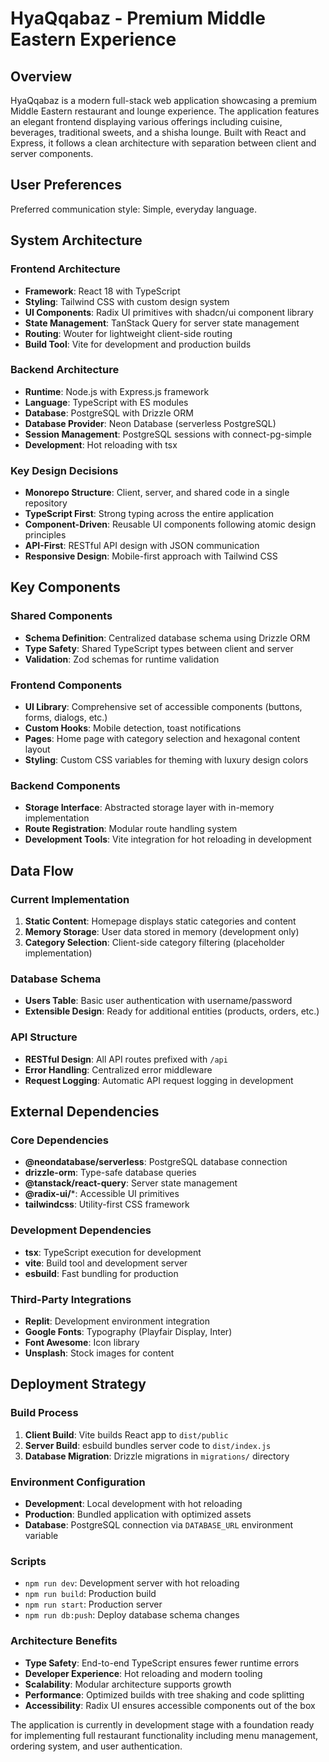 # HyaQqabaz - Premium Middle Eastern Experience

## Overview

HyaQqabaz is a modern full-stack web application showcasing a premium Middle Eastern restaurant and lounge experience. The application features an elegant frontend displaying various offerings including cuisine, beverages, traditional sweets, and a shisha lounge. Built with React and Express, it follows a clean architecture with separation between client and server components.

## User Preferences

Preferred communication style: Simple, everyday language.

## System Architecture

### Frontend Architecture
- **Framework**: React 18 with TypeScript
- **Styling**: Tailwind CSS with custom design system
- **UI Components**: Radix UI primitives with shadcn/ui component library
- **State Management**: TanStack Query for server state management
- **Routing**: Wouter for lightweight client-side routing
- **Build Tool**: Vite for development and production builds

### Backend Architecture
- **Runtime**: Node.js with Express.js framework
- **Language**: TypeScript with ES modules
- **Database**: PostgreSQL with Drizzle ORM
- **Database Provider**: Neon Database (serverless PostgreSQL)
- **Session Management**: PostgreSQL sessions with connect-pg-simple
- **Development**: Hot reloading with tsx

### Key Design Decisions
- **Monorepo Structure**: Client, server, and shared code in a single repository
- **TypeScript First**: Strong typing across the entire application
- **Component-Driven**: Reusable UI components following atomic design principles
- **API-First**: RESTful API design with JSON communication
- **Responsive Design**: Mobile-first approach with Tailwind CSS

## Key Components

### Shared Components
- **Schema Definition**: Centralized database schema using Drizzle ORM
- **Type Safety**: Shared TypeScript types between client and server
- **Validation**: Zod schemas for runtime validation

### Frontend Components
- **UI Library**: Comprehensive set of accessible components (buttons, forms, dialogs, etc.)
- **Custom Hooks**: Mobile detection, toast notifications
- **Pages**: Home page with category selection and hexagonal content layout
- **Styling**: Custom CSS variables for theming with luxury design colors

### Backend Components
- **Storage Interface**: Abstracted storage layer with in-memory implementation
- **Route Registration**: Modular route handling system
- **Development Tools**: Vite integration for hot reloading in development

## Data Flow

### Current Implementation
1. **Static Content**: Homepage displays static categories and content
2. **Memory Storage**: User data stored in memory (development only)
3. **Category Selection**: Client-side category filtering (placeholder implementation)

### Database Schema
- **Users Table**: Basic user authentication with username/password
- **Extensible Design**: Ready for additional entities (products, orders, etc.)

### API Structure
- **RESTful Design**: All API routes prefixed with `/api`
- **Error Handling**: Centralized error middleware
- **Request Logging**: Automatic API request logging in development

## External Dependencies

### Core Dependencies
- **@neondatabase/serverless**: PostgreSQL database connection
- **drizzle-orm**: Type-safe database queries
- **@tanstack/react-query**: Server state management
- **@radix-ui/***: Accessible UI primitives
- **tailwindcss**: Utility-first CSS framework

### Development Dependencies
- **tsx**: TypeScript execution for development
- **vite**: Build tool and development server
- **esbuild**: Fast bundling for production

### Third-Party Integrations
- **Replit**: Development environment integration
- **Google Fonts**: Typography (Playfair Display, Inter)
- **Font Awesome**: Icon library
- **Unsplash**: Stock images for content

## Deployment Strategy

### Build Process
1. **Client Build**: Vite builds React app to `dist/public`
2. **Server Build**: esbuild bundles server code to `dist/index.js`
3. **Database Migration**: Drizzle migrations in `migrations/` directory

### Environment Configuration
- **Development**: Local development with hot reloading
- **Production**: Bundled application with optimized assets
- **Database**: PostgreSQL connection via `DATABASE_URL` environment variable

### Scripts
- `npm run dev`: Development server with hot reloading
- `npm run build`: Production build
- `npm run start`: Production server
- `npm run db:push`: Deploy database schema changes

### Architecture Benefits
- **Type Safety**: End-to-end TypeScript ensures fewer runtime errors
- **Developer Experience**: Hot reloading and modern tooling
- **Scalability**: Modular architecture supports growth
- **Performance**: Optimized builds with tree shaking and code splitting
- **Accessibility**: Radix UI ensures accessible components out of the box

The application is currently in development stage with a foundation ready for implementing full restaurant functionality including menu management, ordering system, and user authentication.